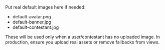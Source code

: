 Put real default images here if needed:
- default-avatar.png
- default-banner.jpg
- default-contestant.jpg

These will be used only when a user/contestant has no uploaded image. In production, ensure you upload real assets or remove fallbacks from views.
